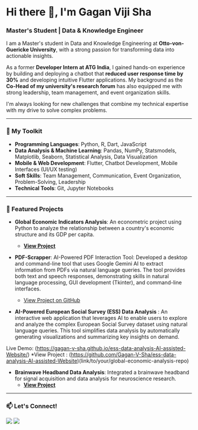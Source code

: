 # Hi there 👋, I'm Gagan Viji Sha

### Master's Student | Data & Knowledge Engineer

I am a Master's student in Data and Knowledge Engineering at **Otto-von-Guericke University**, with a strong passion for transforming data into actionable insights.

As a former **Developer Intern at ATG India**, I gained hands-on experience by building and deploying a chatbot that **reduced user response time by 30%** and developing intuitive Flutter applications. My background as the **Co-Head of my university's research forum** has also equipped me with strong leadership, team management, and event organization skills.

I'm always looking for new challenges that combine my technical expertise with my drive to solve complex problems.

---

### 🚀 My Toolkit

* **Programming Languages**: Python, R, Dart, JavaScript
* **Data Analysis & Machine Learning**: Pandas, NumPy, Statsmodels, Matplotlib, Seaborn, Statistical Analysis, Data Visualization
* **Mobile & Web Development**: Flutter, Chatbot Development, Mobile Interfaces (UI/UX testing)
* **Soft Skills**: Team Management, Communication, Event Organization, Problem-Solving, Leadership
* **Technical Tools**: Git, Jupyter Notebooks

---

### 📂 Featured Projects

* **Global Economic Indicators Analysis**: An econometric project using Python to analyze the relationship between a country's economic structure and its GDP per capita.
    * [**View Project**](https://github.com/Gagan-V-Sha/Global-Economy-Indicators-Analysis)

* **PDF-Scrapper**: AI-Powered PDF Interaction Tool: Developed a desktop and command-line tool that uses Google Gemini AI to extract information from PDFs via natural language queries. The tool provides both text and speech responses, demonstrating skills in natural language processing, GUI development (Tkinter), and command-line interfaces.
    * [View Project on GitHub](https://github.com/Gagan-V-Sha/PDF-Scrapper)
    
* **AI-Powered European Social Survey (ESS) Data Analysis** : An interactive web application that leverages AI to enable users to explore and analyze the complex European Social Survey dataset using natural language queries. This tool simplifies data analysis by automatically generating visualizations and summarizing key insights on demand.

Live Demo: (https://gagan-v-sha.github.io/ess-data-analysis-AI-assisted-Website/)
*View Project : (https://github.com/Gagan-V-Sha/ess-data-analysis-AI-assisted-Website)(link/to/your/global-economic-analysis-repo)
    
* **Brainwave Headband Data Analysis**: Integrated a brainwave headband for signal acquisition and data analysis for neuroscience research.
    * [**View Project**](link/to/your/neuroscience-project-repo)

---

### 📫 Let's Connect!

[<img src="https://img.shields.io/badge/LinkedIn-0077B5?style=for-the-badge&logo=linkedin&logoColor=white" />](link/to/your/linkedin-profile)
[<img src="https://img.shields.io/badge/Gmail-D14836?style=for-the-badge&logo=gmail&logoColor=white" />](mailto:your.email@gmail.com)
